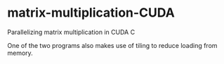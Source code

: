 # matrix-multiplication-CUDA
Parallelizing matrix multiplication in CUDA C

One of the two programs also makes use of tiling to reduce loading from memory.
